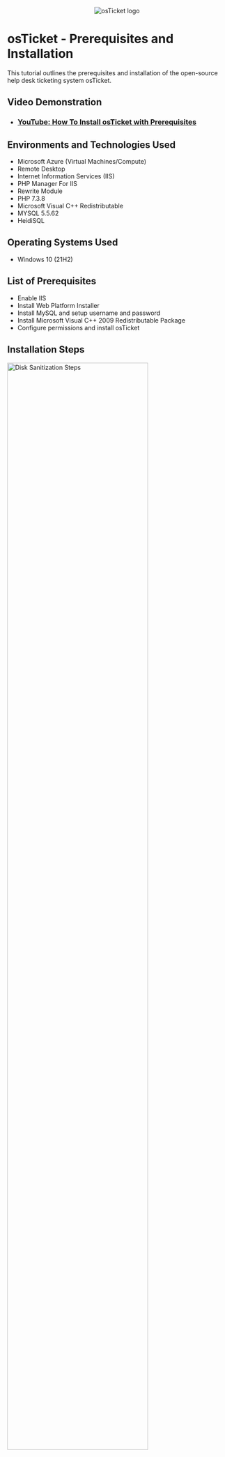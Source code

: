 <p align="center">
<img src="https://i.imgur.com/Clzj7Xs.png" alt="osTicket logo"/>
</p>

<h1>osTicket - Prerequisites and Installation</h1>
This tutorial outlines the prerequisites and installation of the open-source help desk ticketing system osTicket.<br />


<h2>Video Demonstration</h2>

- ### [YouTube: How To Install osTicket with Prerequisites](https://www.youtube.com/watch?v=dEvGaxOgqf0)

<h2>Environments and Technologies Used</h2>

- Microsoft Azure (Virtual Machines/Compute)
- Remote Desktop
- Internet Information Services (IIS)
- PHP Manager For IIS
- Rewrite Module
- PHP 7.3.8
- Microsoft Visual C++ Redistributable
- MYSQL 5.5.62
- HeidiSQL

<h2>Operating Systems Used </h2>

- Windows 10</b> (21H2)

<h2>List of Prerequisites</h2>

- Enable IIS
- Install Web Platform Installer
- Install MySQL and setup username and password
- Install Microsoft Visual C++ 2009 Redistributable Package
- Configure permissions and install osTicket

<h2>Installation Steps</h2>

<p>
<img src="https://i.imgur.com/cW13zor.png" height="80%" width="80%" alt="Disk Sanitization Steps"/>

</p>
<p>
1. Navigate to Azure portal

2. Click Resource groups

3.  Click "+ Create" to create a new Resource Group

4. Select the Subscription from the drop down menu

5. Name the new Resource group

6. Select the Region. Even though you choose a region for your resource group, the resources that you put into it don't all have to be in that region!

7. Click "Next : Tags >"

8. Add Tags (optional)

9. Click "Next: Review + create >"

10. Click Create
</p>
<br />

<p>
<img src="https://i.imgur.com/Qw0QdOt.png" height="80%" width="80%" alt="Disk Sanitization Steps"/>
</p>
<p>

1. Enter virtual machines in the search.
   
2. Under Services, select Virtual machines.
   
3. In the Virtual machines page, select Create and then Azure virtual machine. The Create a virtual machine page opens.
   
4. Under Instance details, enter myVM for the Virtual machine name and choose Windows Server 2022 Datacenter: Azure Edition - x64 Gen 2 for the Image. Leave the other defaults.

5. Under Administrator account, provide a username, such as azureuser and a password. The password must be at least 12 characters long and meet the defined complexity requirements.

6. Under Inbound port rules, choose Allow selected ports and then select RDP (3389) and HTTP (80) from the drop-down.

7. Leave the remaining defaults and then select the Review + create button at the bottom of the page.

8. After validation runs, select the Create button at the bottom of the page.

9. After deployment is complete, select Go to resource.

</p>
<br />

<p>
<img src="https://i.imgur.com/yvrV22b.png" height="80%" width="80%" alt="Disk Sanitization Steps"/>
</p>
<p>
Copy Public IP Address from Virtual Machine that was just created and paste it in the Remote Desktop app
</p>
<br />

<p>
<img src="https://i.imgur.com/DJmEXEB.png" height="80%" width="80%" alt="Disk Sanitization Steps"/>
</p>
<p>
Lorem ipsum dolor sit amet, consectetur adipiscing elit, sed do eiusmod tempor incididunt ut labore et dolore magna aliqua. Ut enim ad minim veniam, quis nostrud exercitation ullamco laboris nisi ut aliquip ex ea commodo consequat. Duis aute irure dolor in reprehenderit in voluptate velit esse cillum dolore eu fugiat nulla pariatur.
</p>
<br />

<p>
<img src="https://i.imgur.com/DJmEXEB.png" height="80%" width="80%" alt="Disk Sanitization Steps"/>
</p>
<p>
Lorem ipsum dolor sit amet, consectetur adipiscing elit, sed do eiusmod tempor incididunt ut labore et dolore magna aliqua. Ut enim ad minim veniam, quis nostrud exercitation ullamco laboris nisi ut aliquip ex ea commodo consequat. Duis aute irure dolor in reprehenderit in voluptate velit esse cillum dolore eu fugiat nulla pariatur.
</p>
<br />

<p>
<img src="https://i.imgur.com/DJmEXEB.png" height="80%" width="80%" alt="Disk Sanitization Steps"/>
</p>
<p>
Lorem ipsum dolor sit amet, consectetur adipiscing elit, sed do eiusmod tempor incididunt ut labore et dolore magna aliqua. Ut enim ad minim veniam, quis nostrud exercitation ullamco laboris nisi ut aliquip ex ea commodo consequat. Duis aute irure dolor in reprehenderit in voluptate velit esse cillum dolore eu fugiat nulla pariatur.
</p>
<br />

<p>
<img src="https://i.imgur.com/DJmEXEB.png" height="80%" width="80%" alt="Disk Sanitization Steps"/>
</p>
<p>
Lorem ipsum dolor sit amet, consectetur adipiscing elit, sed do eiusmod tempor incididunt ut labore et dolore magna aliqua. Ut enim ad minim veniam, quis nostrud exercitation ullamco laboris nisi ut aliquip ex ea commodo consequat. Duis aute irure dolor in reprehenderit in voluptate velit esse cillum dolore eu fugiat nulla pariatur.
</p>
<br />

<p>
<img src="https://i.imgur.com/DJmEXEB.png" height="80%" width="80%" alt="Disk Sanitization Steps"/>
</p>
<p>
Lorem ipsum dolor sit amet, consectetur adipiscing elit, sed do eiusmod tempor incididunt ut labore et dolore magna aliqua. Ut enim ad minim veniam, quis nostrud exercitation ullamco laboris nisi ut aliquip ex ea commodo consequat. Duis aute irure dolor in reprehenderit in voluptate velit esse cillum dolore eu fugiat nulla pariatur.
</p>
<br />

<p>
<img src="https://i.imgur.com/DJmEXEB.png" height="80%" width="80%" alt="Disk Sanitization Steps"/>
</p>
<p>
Lorem ipsum dolor sit amet, consectetur adipiscing elit, sed do eiusmod tempor incididunt ut labore et dolore magna aliqua. Ut enim ad minim veniam, quis nostrud exercitation ullamco laboris nisi ut aliquip ex ea commodo consequat. Duis aute irure dolor in reprehenderit in voluptate velit esse cillum dolore eu fugiat nulla pariatur.
</p>
<br />

<p>
<img src="https://i.imgur.com/DJmEXEB.png" height="80%" width="80%" alt="Disk Sanitization Steps"/>
</p>
<p>
Lorem ipsum dolor sit amet, consectetur adipiscing elit, sed do eiusmod tempor incididunt ut labore et dolore magna aliqua. Ut enim ad minim veniam, quis nostrud exercitation ullamco laboris nisi ut aliquip ex ea commodo consequat. Duis aute irure dolor in reprehenderit in voluptate velit esse cillum dolore eu fugiat nulla pariatur.
</p>
<br />
